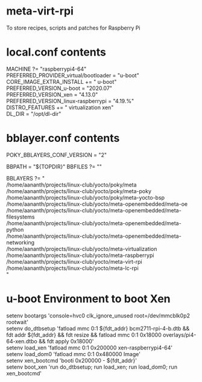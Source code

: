 # meta-virt-rpi
To store recipes, scripts and patches for Raspberry Pi

# local.conf contents
MACHINE ?= "raspberrypi4-64" \
PREFERRED_PROVIDER_virtual/bootloader = "u-boot" \
CORE_IMAGE_EXTRA_INSTALL += " u-boot" \
PREFERRED_VERSION_u-boot = "2020.07" \
PREFERRED_VERSION_xen = "4.13.0" \
PREFERRED_VERSION_linux-raspberrypi = "4.19.%" \
DISTRO_FEATURES += " virtualization xen" \
DL_DIR = "/opt/dl-dir"

# bblayer.conf contents
POKY_BBLAYERS_CONF_VERSION = "2"

BBPATH = "${TOPDIR}"
BBFILES ?= ""

BBLAYERS ?= " \
  /home/aananth/projects/linux-club/yocto/poky/meta \
  /home/aananth/projects/linux-club/yocto/poky/meta-poky \
  /home/aananth/projects/linux-club/yocto/poky/meta-yocto-bsp \
  /home/aananth/projects/linux-club/yocto/meta-openembedded/meta-oe \
  /home/aananth/projects/linux-club/yocto/meta-openembedded/meta-filesystems \
  /home/aananth/projects/linux-club/yocto/meta-openembedded/meta-python \
  /home/aananth/projects/linux-club/yocto/meta-openembedded/meta-networking \
  /home/aananth/projects/linux-club/yocto/meta-virtualization \
  /home/aananth/projects/linux-club/yocto/meta-raspberrypi \
  /home/aananth/projects/linux-club/yocto/meta-virt-rpi \
  /home/aananth/projects/linux-club/yocto/meta-lc-rpi \
  "

# u-boot Environment to boot Xen
setenv bootargs 'console=hvc0 clk_ignore_unused root=/dev/mmcblk0p2 rootwait' \
setenv do_dtbsetup 'fatload mmc 0:1 ${fdt_addr} bcm2711-rpi-4-b.dtb && fdt addr ${fdt_addr} && fdt resize && fatload mmc 0:1 0x18000 overlays/pi4-64-xen.dtbo && fdt apply 0x18000' \
setenv load_xen 'fatload mmc 0:1 0x200000 xen-raspberrypi4-64' \
setenv load_dom0 'fatload mmc 0:1 0x480000 Image' \
setenv xen_bootcmd 'booti 0x200000 - ${fdt_addr}' \
setenv boot_xen 'run do_dtbsetup; run load_xen; run load_dom0; run xen_bootcmd'
